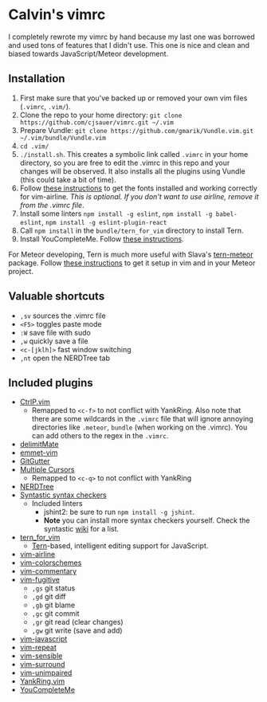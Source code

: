# Calvin's vimrc

I completely rewrote my vimrc by hand because my last one was borrowed and used tons of features that I didn't use. This one is nice and clean and biased towards JavaScript/Meteor development. 

## Installation

1. First make sure that you've backed up or removed your own vim files (`.vimrc`, `.vim/`).
2. Clone the repo to your home directory: `git clone https://github.com/cjsauer/vimrc.git ~/.vim`
3. Prepare Vundle: `git clone https://github.com/gmarik/Vundle.vim.git ~/.vim/bundle/Vundle.vim`
4. `cd .vim/`
5. `./install.sh`. This creates a symbolic link called `.vimrc` in your home directory, so you are free to edit the .vimrc in this repo and your changes will be observed. It also installs all the plugins using Vundle (this could take a bit of time).
6. Follow [these instructions](https://powerline.readthedocs.org/en/master/installation.html#patched-fonts) to get the fonts installed and working correctly for vim-airline. *This is optional. If you don't want to use airline, remove it from the .vimrc file*.
7. Install some linters `npm install -g eslint`, `npm install -g babel-eslint`, `npm install -g eslint-plugin-react`
8. Call `npm install` in the `bundle/tern_for_vim` directory to install Tern. 
9. Install YouCompleteMe. Follow [these instructions](https://github.com/Valloric/YouCompleteMe#ubuntu-linux-x64-super-quick-installation).

For Meteor developing, Tern is much more useful with Slava's [tern-meteor](https://github.com/Slava/tern-meteor) package. Follow [these instructions](https://github.com/Slava/tern-meteor#installation-for-vim) to get it setup in vim and in your Meteor project. 


## Valuable shortcuts

+ `,sv` sources the .vimrc file
+ `<F5>` toggles paste mode
+ `:W` save file with sudo
+ `,w` quickly save a file
+ `<c-[jklh]>` fast window switching
+ `,nt` open the NERDTree tab

## Included plugins

+ [CtrlP.vim](https://github.com/kien/ctrlp.vim)
  + Remapped to `<c-f>` to not conflict with YankRing. Also note that there are some wildcards in the `.vimrc` file that will ignore annoying directories like `.meteor`, `bundle` (when working on the .vimrc). You can add others to the regex in the `.vimrc`.
+ [delimitMate](https://github.com/Raimondi/delimitMate)
+ [emmet-vim](https://github.com/mattn/emmet-vim)
+ [GitGutter](https://github.com/airblade/vim-gitgutter)
+ [Multiple Cursors](https://github.com/terryma/vim-multiple-cursors)
  + Remapped to `<c-q>` to not conflict with YankRing
+ [NERDTree](https://github.com/scrooloose/nerdtree)
+ [Syntastic syntax checkers](https://github.com/scrooloose/syntastic)
  + Included linters
    + jshint2: be sure to run `npm install -g jshint`. 
    + **Note** you can install more syntax checkers yourself. Check the syntastic [wiki](https://github.com/scrooloose/syntastic/wiki/Syntax-Checkers) for a list.
+ [tern_for_vim](https://github.com/marijnh/tern_for_vim)
  + [Tern](http://ternjs.net/)-based, intelligent editing support for JavaScript. 
+ [vim-airline](https://github.com/bling/vim-airline)
+ [vim-colorschemes](https://github.com/flazz/vim-colorschemes)
+ [vim-commentary](https://github.com/tpope/vim-commentary)
+ [vim-fugitive](https://github.com/tpope/vim-fugitive)
  + `,gs` git status
  + `,gd` git diff
  + `,gb` git blame
  + `,gc` git commit
  + `,gr` git read (clear changes)
  + `,gw` git write (save and add)
+ [vim-javascript](https://github.com/pangloss/vim-javascript)
+ [vim-repeat](https://github.com/tpope/vim-repeat)
+ [vim-sensible](https://github.com/tpope/vim-sensible)
+ [vim-surround](https://github.com/tpope/vim-surround)
+ [vim-unimpaired](https://github.com/tpope/vim-unimpaired)
+ [YankRing.vim](https://github.com/vim-scripts/YankRing.vim)
+ [YouCompleteMe](https://github.com/Valloric/YouCompleteMe)
